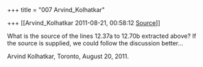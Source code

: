 +++
title = "007 Arvind_Kolhatkar"

+++
[[Arvind_Kolhatkar	2011-08-21, 00:58:12 [Source](https://groups.google.com/g/samskrita/c/C1d4rX5uNQM)]]



What is the source of the lines 12.37a to 12.70b extracted above? If  
the source is supplied, we could follow the discussion better...  
  
Arvind Kolhatkar, Toronto, August 20, 2011.

